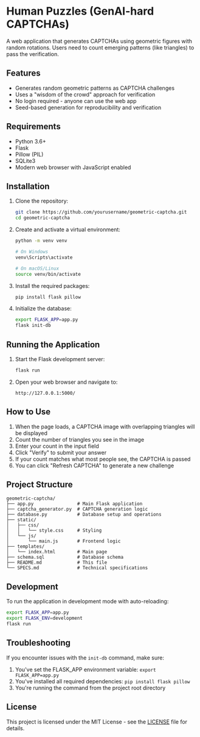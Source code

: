 # Human Puzzles (GenAI-hard CAPTCHAs)

A web application that generates CAPTCHAs using geometric figures with random rotations. Users need to count emerging patterns (like triangles) to pass the verification.

## Features

- Generates random geometric patterns as CAPTCHA challenges
- Uses a "wisdom of the crowd" approach for verification
- No login required - anyone can use the web app
- Seed-based generation for reproducibility and verification

## Requirements

- Python 3.6+
- Flask
- Pillow (PIL)
- SQLite3
- Modern web browser with JavaScript enabled

## Installation

1. Clone the repository:
   ```bash
   git clone https://github.com/yourusername/geometric-captcha.git
   cd geometric-captcha
   ```

2. Create and activate a virtual environment:
   ```bash
   python -m venv venv
   
   # On Windows
   venv\Scripts\activate
   
   # On macOS/Linux
   source venv/bin/activate
   ```

3. Install the required packages:
   ```bash
   pip install flask pillow
   ```

4. Initialize the database:
   ```bash
   export FLASK_APP=app.py
   flask init-db
   ```

## Running the Application

1. Start the Flask development server:
   ```bash
   flask run
   ```

2. Open your web browser and navigate to:
   ```
   http://127.0.0.1:5000/
   ```

## How to Use

1. When the page loads, a CAPTCHA image with overlapping triangles will be displayed
2. Count the number of triangles you see in the image
3. Enter your count in the input field
4. Click "Verify" to submit your answer
5. If your count matches what most people see, the CAPTCHA is passed
6. You can click "Refresh CAPTCHA" to generate a new challenge

## Project Structure

```
geometric-captcha/
├── app.py                # Main Flask application
├── captcha_generator.py  # CAPTCHA generation logic
├── database.py           # Database setup and operations
├── static/
│   ├── css/
│   │   └── style.css     # Styling
│   └── js/
│       └── main.js       # Frontend logic
├── templates/
│   └── index.html        # Main page
├── schema.sql            # Database schema
├── README.md             # This file
└── SPECS.md              # Technical specifications
```

## Development

To run the application in development mode with auto-reloading:

```bash
export FLASK_APP=app.py
export FLASK_ENV=development
flask run
```

## Troubleshooting

If you encounter issues with the `init-db` command, make sure:
1. You've set the FLASK_APP environment variable: `export FLASK_APP=app.py`
2. You've installed all required dependencies: `pip install flask pillow`
3. You're running the command from the project root directory 

## License

This project is licensed under the MIT License - see the [LICENSE](LICENSE) file for details. 